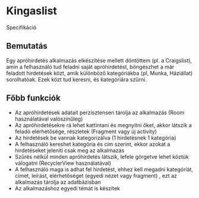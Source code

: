# Kingaslist
Specifikáció
## Bemutatás
Egy apróhirdetés alkalmazás elkészítése mellett döntöttem (pl. a Craigslist), amin a
felhasználó tud feladni saját apróhirdetést, böngészhet a már feladott hirdetések közt, amik
különböző kategóriákba (pl, Munka, Háziállat) sorolhatóak. Ezek közt tud keresni, és
kategóriára szűrni.
## Főbb funkciók
- Az apróhirdetések adatait perzisztensen tárolja az alkalmazás (Room használatával
valószínűleg)
- Az apróhirdetésekre rá lehet kattintani és megnyitni őket, akkor látszik a feladó
elérhetősége, részletek (Fragment vagy új activity)
- Az hirdetések be vannak kategorizálva (1 hirdetésnek 1 kategória)
- A felhasználó kereshet kategória és cím szerint, ekkor azokat a hirdetéseket jeleníti
csak meg az alkalmazás
- Szűrés nélkül minden apróhirdetés látszik, lefele görgetve lehet köztük válogatni
(RecyclerView használatával)
- A felhasználó maga is adhat fel hirdetést, ehhez kell megadni kategóriát, címet, leírást,
elérhetőséget (egyedi nézet vagy fragment) , ezt az alkalmazás tárolja az
adatbázisban
- Az alkalmazáshoz egyedi témát is készítek
